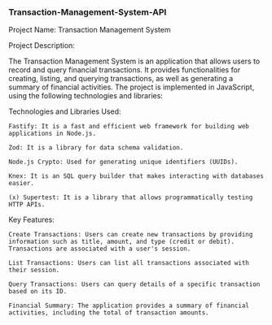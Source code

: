 ### Transaction-Management-System-API

Project Name: Transaction Management System

Project Description:

The Transaction Management System is an application that allows users to record and query financial transactions. It provides functionalities for creating, listing, and querying transactions, as well as generating a summary of financial activities. The project is implemented in JavaScript, using the following technologies and libraries:

Technologies and Libraries Used:

    Fastify: It is a fast and efficient web framework for building web applications in Node.js.

    Zod: It is a library for data schema validation.

    Node.js Crypto: Used for generating unique identifiers (UUIDs).

    Knex: It is an SQL query builder that makes interacting with databases easier.

    (x) Supertest: It is a library that allows programmatically testing HTTP APIs.

Key Features:

    Create Transactions: Users can create new transactions by providing information such as title, amount, and type (credit or debit). Transactions are associated with a user's session.

    List Transactions: Users can list all transactions associated with their session.

    Query Transactions: Users can query details of a specific transaction based on its ID.

    Financial Summary: The application provides a summary of financial activities, including the total of transaction amounts.
